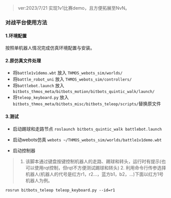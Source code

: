 > ver:2023/7/21 实现1v1比赛demo，且方便拓展至NvN。

### 对战平台使用方法

#### 1.环境配置

按照单机器人情况完成仿真环境配置与安装。

#### 2.原仿真文件处理 

* 将`battle1v1demo.wbt` 放入 `THMOS_webots_sim/worlds/`
* 将`battle_robot_uni` 放入 `THMOS_webots_sim/controllers/`
* 将`battlebot.launch` 放入 `bitbots_thmos_meta/bitbots_motion/bitbots_quintic_walk/launch/` 
* 将`teleop_keyboard.py` 放入`bitbots_thmos_meta/bitbots_misc/bitbots_teleop/scripts/`替换原文件

#### 3.测试

* 启动踢球和走路节点
`roslaunch bitbots_quintic_walk battlebot.launch` 

* 启动webots仿真
`webots ~/THMOS_webots_sim/worlds/battle1v1demo.wbt` 

* 启动控制器

>  1. 该脚本通过键盘按键控制机器人的走路、踢球和转头，运行时有提示(也可以使用rqt控制，但rqt不方便测试踢球和转头) 2. 利用命令行传参选择机器人(机器人的代号是红方r1，r2...，蓝方b1，b2，...)下面以红方1号机器人为例。

`rosrun bitbots_teleop teleop_keyboard.py --id=r1`
